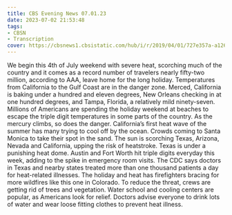 ```yaml
---
title: CBS Evening News 07.01.23
date: 2023-07-02 21:53:48
tags:
- CBSN
- Transcription
cover: https://cbsnews1.cbsistatic.com/hub/i/r/2019/04/01/727e357a-a126-4138-a2c5-4d3222669d57/thumbnail/640x360/3ff2761028dc5c65cc4f07acd54bcd5c/cbsn2-logo-1920x1080.jpg
---
```

We begin this 4th of July weekend with severe heat, scorching much of the country and it comes as a record number of travelers nearly fifty-two million, according to AAA, leave home for the long holiday. Temperatures from California to the Gulf Coast are in the danger zone. Merced, California is baking under a hundred and eleven degrees, New Orleans checking in at one hundred degrees, and Tampa, Florida, a relatively mild ninety-seven. Millions of Americans are spending the holiday weekend at beaches to escape the triple digit temperatures in some parts of the country. As the mercury climbs, so does the danger. California’s first heat wave of the summer has many trying to cool off by the ocean. Crowds coming to Santa Monica to take their spot in the sand. The sun is scorching Texas, Arizona, Nevada and California, upping the risk of heatstroke. Texas is under a punishing heat dome. Austin and Fort Worth hit triple digits everyday this week, adding to the spike in emergency room visits. The CDC says doctors in Texas and nearby states treated more than one thousand patients a day for heat-related illnesses. The holiday and heat has firefighters bracing for more wildfires like this one in Colorado. To reduce the threat, crews are getting rid of trees and vegetation. Water school and cooling centers are popular, as Americans look for relief. Doctors advise everyone to drink lots of water and wear loose fitting clothes to prevent heat illness. 